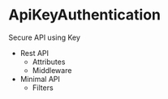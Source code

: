 # ApiKeyAuthentication

Secure API using Key

- Rest API
  - Attributes 
  - Middleware
- Minimal API 
  - Filters
